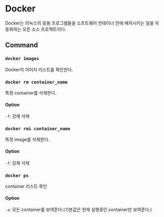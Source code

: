 # Docker

Docker는 리눅스의 응용 프로그램들을 소프트웨어 컨테이너 안에 배치시키는 일을 자동화하는 오픈 소스 프로젝트이다.



## Command

### `docker images`

Docker의 이미지 리스트를 확인한다.



### `docker rm container_name`

특정 container를 삭제한다.

#### Option

`-f`: 강제 삭제



### `docker rmi container_name`

특정 image를 삭제한다.

#### Option

`-f`: 강제 삭제



### `docker ps`

container 리스트 확인

#### Option

`-a`: 모든 container를 보여준다.(기본값은 현재 실행중인 container만 보여준다.)

